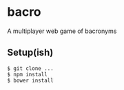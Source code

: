 bacro
=====

A multiplayer web game of bacronyms

## Setup(ish)

    $ git clone ...
    $ npm install
    $ bower install

